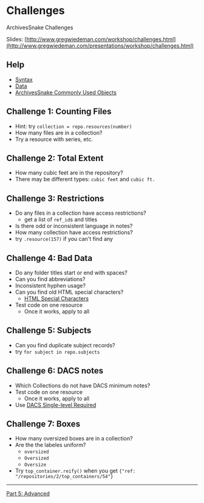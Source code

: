 # Challenges

ArchivesSnake Challenges

Slides: [http://www.gregwiedeman.com/workshop/challenges.html](http://www.gregwiedeman.com/presentations/workshop/challenges.html)

## Help

* [Syntax](https://github.com/gwiedeman/IntroPythonASnake/blob/master/syntax.md)
* [Data](https://github.com/gwiedeman/IntroPythonASnake/blob/master/data.md)
* [ArchivesSnake Commonly Used Objects](https://github.com/archivesspace-labs/ArchivesSnake/wiki/Commonly-Used-Objects)


## Challenge 1: Counting Files

* Hint: try `collection = repo.resources(number)`
* How many files are in a collection?
* Try a resource with series, etc.

## Challenge 2: Total Extent

* How many cubic feet are in the repository?
* There may be different types: `cubic feet` and `cubic ft.`

## Challenge 3: Restrictions

* Do any files in a collection have access restrictions?
    * get a list of `ref_id`s and titles
* Is there odd or inconsistent language in notes?
* How many collection have access restrictions?
* try `.resource(157)` if you can't find any


##  Challenge 4: Bad Data

* Do any folder titles start or end with spaces?
* Can you find abbreviations?
* Inconsistent hyphen usage?
* Can you find old HTML special characters?
    * [HTML Special Characters](https://www.html.am/reference/html-special-characters.cfm)
* Test code on one resource
    * Once it works, apply to all


## Challenge 5: Subjects

* Can you find duplicate subject records?
* try `for subject in repo.subjects`

## Challenge 6: DACS notes

* Which Collections do not have DACS minimum notes?
* Test code on one resource
    * Once it works, apply to all
* Use [DACS Single-level Required](https://www2.archivists.org/standards/DACS/part_I/chapter_1)


## Challenge 7: Boxes

* How many oversized boxes are in a collection? 
* Are the the labeles uniform?
  * `oversized`
  * `Oversized`
  * `Oversize`
* Try `top_container.reify()` when you get `{"ref: "/repositories/2/top_containers/54"}`

---

[Part 5: Advanced](advanced.md)